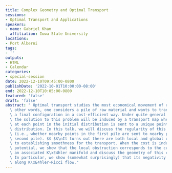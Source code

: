 ```yaml
---
title: Complex Geometry and Optimal Transport
sessions:
- Optimal Transport and Applications
speakers:
- name: Gabriel Khan
  affiliation: Iowa State University
locations:
- Port Alberni
tags:
- ''
outputs:
- HTML
- Calendar
categories:
- special-session
date: 2022-12-10T09:45:00-0800
publishDate: '2022-10-01T10:00:00-08:00'
end: 2022-12-10T10:05:00-0800
featured: 'false'
draft: 'false'
abstract: " Optimal transport studies the most economical movement of resources. In\
  \ other words, one considers a pile of raw material and wants to transport it to\
  \ a final configuration in a cost-efficient way. Under quite general assumptions,\
  \ the solution to this problem will be induced by a transport map where the mass\
  \ at each point in the initial distribution is sent to a unique point in the target\
  \ distribution. In this talk, we will discuss the regularity of this transport map\
  \ (i.e., whether nearby points in the first pile are sent to nearby points in the\
  \ second pile). $$ $$\nIt turns out there are both local and global obstructions\
  \ to establishing smoothness for the transport. When the cost is induced by a convex\
  \ potential, we show that the local obstruction corresponds to the curvature of\
  \ an associated K\xE4hler manifold and discuss the geometry of this curvature tensor.\
  \ In particular, we show (somewhat surprisingly) that its negativity is preserved\
  \ along K\xE4hler-Ricci flow."
---
```

